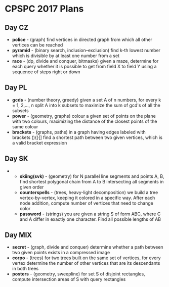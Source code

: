 CPSPC 2017 Plans
================

Day CZ
------

  * **police** - (graph) find vertices in directed graph from which all other vertices can be reached
  * **pyramid** - (binary search, inclusion–exclusion) find k-th lowest number which is divisible by at least one number from a set
  * **race** - (dp, divide and conquer, bitmasks) given a maze, determine for each query whether it is possible to get from field X to field Y using a sequence of steps right or down

Day PL
------
  * **gcds** - (number theory, greedy) given a set A of n numbers, for every k = 1, 2,..., n split A into k subsets to maximize the sum of gcd's of all the subsets
  * **power** - (geometry, graphs) colour a given set of points on the plane with two colours, maximizing the distance of the closest points of the same colour
  * **brackets** - (graphs, paths) in a graph having edges labeled with brackets (){}[] find a shortest path between two given vertices, which is a valid bracket expression
  
Day SK
------

* * **skiing(svk)** - (geometry) for N parallel line segments and points A, B, find shortest polygonal chain from A to B intersecting all segments in given order
  * **counterspells** - (trees, heavy-light decomposition) we build a tree vertex-by-vertex, keeping it colored in a specific way. After each node addition, compute number of vertices that need to change color
  * **password** - (strings) you are given a string S of form ABC, where C and A differ in exactly one character. Find all possible lengths of AB

Day MIX
-------

  * **secret** - (graph, divide and conquer) determine whether a path between two given points exists in a compressed image
  * **corpo** - (trees) for two trees built on the same set of vertices, for every vertex determine the number of other vertices that are its descendants in both trees
  * **posters** - (geometry, sweepline) for set S of disjoint rectangles, compute intersection areas of S with query rectangles
